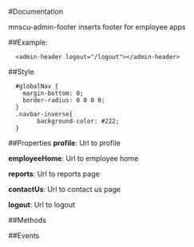 #Documentation

mnscu-admin-footer inserts footer for employee apps

##Example:
```
  <admin-header logout="/logout"></admin-header>
```

##Style

```
  #globalNav {
    margin-bottom: 0;
    border-radius: 0 0 0 0;
  }
  .navbar-inverse{
        background-color: #222;
  }
```

##Properties
**profile**: Url to profile

**employeeHome**: Url to employee home

**reports**: Url to reports page

**contactUs**: Url to contact us page

**logout**: Url to logout

##Methods

##Events


